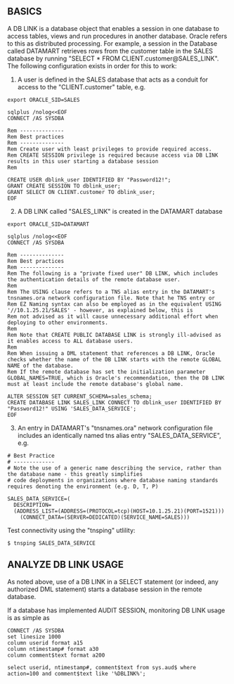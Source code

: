 BASICS
------
A DB LINK is a database object that enables a session in one database to access tables, views and run procedures in another database. Oracle refers to this as distributed processing. For example, a session in the Database called DATAMART retrieves rows from the customer table in the SALES database by running "SELECT * FROM CLIENT.customer@SALES_LINK". The following configuration exists in order for this to work:

1. A user is defined in the SALES database that acts as a conduit for access to the "CLIENT.customer" table, e.g.

```
export ORACLE_SID=SALES

sqlplus /nolog<<EOF
CONNECT /AS SYSDBA

Rem --------------
Rem Best practices
Rem --------------
Rem Create user with least privileges to provide required access.
Rem CREATE SESSION privilege is required because access via DB LINK results in this user starting a database session
Rem

CREATE USER dblink_user IDENTIFIED BY "Password12!";
GRANT CREATE SESSION TO dblink_user;
GRANT SELECT ON CLIENT.customer TO dblink_user;
EOF
```

2. A DB LINK called "SALES_LINK" is created in the DATAMART database 

```
export ORACLE_SID=DATAMART

sqlplus /nolog<<EOF
CONNECT /AS SYSDBA

Rem --------------
Rem Best practices
Rem --------------
Rem The following is a "private fixed user" DB LINK, which includes the authentication details of the remote database user.
Rem
Rem The USING clause refers to a TNS alias entry in the DATAMART's tnsnames.ora network configuration file. Note that he TNS entry or
Rem EZ Naming syntax can also be employed as in the equivalent USING '//10.1.25.21/SALES' - however, as explained below, this is
Rem not advised as it will cause unnecessary additional effort when deploying to other environments.
Rem
Rem Note that CREATE PUBLIC DATABASE LINK is strongly ill-advised as it enables access to ALL database users.
Rem
Rem When issuing a DML statement that references a DB LINK, Oracle checks whether the name of the DB LINK starts with the remote GLOBAL NAME of the database.
Rem If the remote database has set the initialization parameter GLOBAL_NAMES=TRUE, which is Oracle's recommendation, then the DB LINK must at least include the remote database's global name. 

ALTER SESSION SET CURRENT_SCHEMA=sales_schema;
CREATE DATABASE LINK SALES_LINK CONNECT TO dblink_user IDENTIFIED BY "Password12!" USING 'SALES_DATA_SERVICE';
EOF
```

3. An entry in DATAMART's "tnsnames.ora" network configuration file includes an identically named tns alias entry 
"SALES_DATA_SERVICE", e.g.

```
# Best Practice
# -------------
# Note the use of a generic name describing the service, rather than the database name - this greatly simplifies  
# code deployments in organizations where database naming standards requires denoting the environment (e.g. D, T, P)

SALES_DATA_SERVICE=(
  DESCRIPTION=
  (ADDRESS_LIST=(ADDRESS=(PROTOCOL=tcp)(HOST=10.1.25.21)(PORT=1521)))
	(CONNECT_DATA=(SERVER=DEDICATED)(SERVICE_NAME=SALES)))
```
Test connectivity using the "tnsping" utlility:
```
$ tnsping SALES_DATA_SERVICE
```


ANALYZE DB LINK USAGE
---------------------
As noted above, use of a DB LINK in a SELECT statement (or indeed, any authorized DML statement) starts a database session in the remote database.

If a database has implemented AUDIT SESSION, monitoring DB LINK usage is as simple as

```
CONNECT /AS SYSDBA
set linesize 1000                
column userid format a15
column ntimestamp# format a30
column comment$text format a200

select userid, ntimestamp#, comment$text from sys.aud$ where action=100 and comment$text like '%DBLINK%';


```
